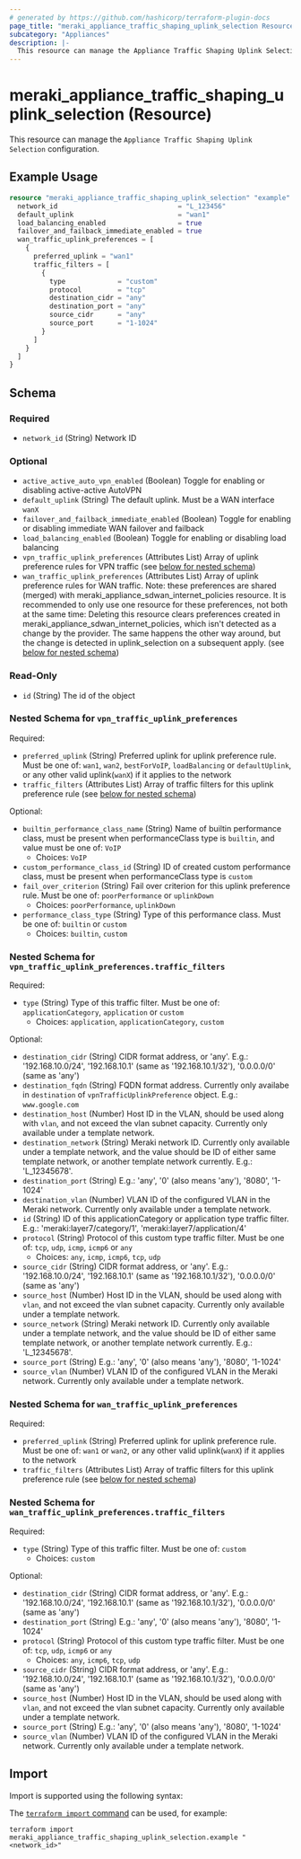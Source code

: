 ```yaml
---
# generated by https://github.com/hashicorp/terraform-plugin-docs
page_title: "meraki_appliance_traffic_shaping_uplink_selection Resource - terraform-provider-meraki"
subcategory: "Appliances"
description: |-
  This resource can manage the Appliance Traffic Shaping Uplink Selection configuration.
---
```


# meraki_appliance_traffic_shaping_uplink_selection (Resource)

This resource can manage the `Appliance Traffic Shaping Uplink Selection` configuration.

## Example Usage

```terraform
resource "meraki_appliance_traffic_shaping_uplink_selection" "example" {
  network_id                              = "L_123456"
  default_uplink                          = "wan1"
  load_balancing_enabled                  = true
  failover_and_failback_immediate_enabled = true
  wan_traffic_uplink_preferences = [
    {
      preferred_uplink = "wan1"
      traffic_filters = [
        {
          type             = "custom"
          protocol         = "tcp"
          destination_cidr = "any"
          destination_port = "any"
          source_cidr      = "any"
          source_port      = "1-1024"
        }
      ]
    }
  ]
}
```

<!-- schema generated by tfplugindocs -->
## Schema

### Required

- `network_id` (String) Network ID

### Optional

- `active_active_auto_vpn_enabled` (Boolean) Toggle for enabling or disabling active-active AutoVPN
- `default_uplink` (String) The default uplink. Must be a WAN interface `wanX`
- `failover_and_failback_immediate_enabled` (Boolean) Toggle for enabling or disabling immediate WAN failover and failback
- `load_balancing_enabled` (Boolean) Toggle for enabling or disabling load balancing
- `vpn_traffic_uplink_preferences` (Attributes List) Array of uplink preference rules for VPN traffic (see [below for nested schema](#nestedatt--vpn_traffic_uplink_preferences))
- `wan_traffic_uplink_preferences` (Attributes List) Array of uplink preference rules for WAN traffic. Note: these preferences are shared (merged) with meraki_appliance_sdwan_internet_policies resource. It is recommended to only use one resource for these preferences, not both at the same time: Deleting this resource clears preferences created in meraki_appliance_sdwan_internet_policies, which isn't detected as a change by the provider. The same happens the other way around, but the change is detected in uplink_selection on a subsequent apply. (see [below for nested schema](#nestedatt--wan_traffic_uplink_preferences))

### Read-Only

- `id` (String) The id of the object

<a id="nestedatt--vpn_traffic_uplink_preferences"></a>
### Nested Schema for `vpn_traffic_uplink_preferences`

Required:

- `preferred_uplink` (String) Preferred uplink for uplink preference rule. Must be one of: `wan1`, `wan2`, `bestForVoIP`, `loadBalancing` or `defaultUplink`, or any other valid uplink(`wanX`) if it applies to the network
- `traffic_filters` (Attributes List) Array of traffic filters for this uplink preference rule (see [below for nested schema](#nestedatt--vpn_traffic_uplink_preferences--traffic_filters))

Optional:

- `builtin_performance_class_name` (String) Name of builtin performance class, must be present when performanceClass type is `builtin`, and value must be one of: `VoIP`
  - Choices: `VoIP`
- `custom_performance_class_id` (String) ID of created custom performance class, must be present when performanceClass type is `custom`
- `fail_over_criterion` (String) Fail over criterion for this uplink preference rule. Must be one of: `poorPerformance` or `uplinkDown`
  - Choices: `poorPerformance`, `uplinkDown`
- `performance_class_type` (String) Type of this performance class. Must be one of: `builtin` or `custom`
  - Choices: `builtin`, `custom`

<a id="nestedatt--vpn_traffic_uplink_preferences--traffic_filters"></a>
### Nested Schema for `vpn_traffic_uplink_preferences.traffic_filters`

Required:

- `type` (String) Type of this traffic filter. Must be one of: `applicationCategory`, `application` or `custom`
  - Choices: `application`, `applicationCategory`, `custom`

Optional:

- `destination_cidr` (String) CIDR format address, or 'any'. E.g.: '192.168.10.0/24', '192.168.10.1' (same as '192.168.10.1/32'), '0.0.0.0/0' (same as 'any')
- `destination_fqdn` (String) FQDN format address. Currently only availabe in `destination` of `vpnTrafficUplinkPreference` object. E.g.: `www.google.com`
- `destination_host` (Number) Host ID in the VLAN, should be used along with `vlan`, and not exceed the vlan subnet capacity. Currently only available under a template network.
- `destination_network` (String) Meraki network ID. Currently only available under a template network, and the value should be ID of either same template network, or another template network currently. E.g.: 'L_12345678'.
- `destination_port` (String) E.g.: 'any', '0' (also means 'any'), '8080', '1-1024'
- `destination_vlan` (Number) VLAN ID of the configured VLAN in the Meraki network. Currently only available under a template network.
- `id` (String) ID of this applicationCategory or application type traffic filter. E.g.: 'meraki:layer7/category/1', 'meraki:layer7/application/4'
- `protocol` (String) Protocol of this custom type traffic filter. Must be one of: `tcp`, `udp`, `icmp`, `icmp6` or `any`
  - Choices: `any`, `icmp`, `icmp6`, `tcp`, `udp`
- `source_cidr` (String) CIDR format address, or 'any'. E.g.: '192.168.10.0/24', '192.168.10.1' (same as '192.168.10.1/32'), '0.0.0.0/0' (same as 'any')
- `source_host` (Number) Host ID in the VLAN, should be used along with `vlan`, and not exceed the vlan subnet capacity. Currently only available under a template network.
- `source_network` (String) Meraki network ID. Currently only available under a template network, and the value should be ID of either same template network, or another template network currently. E.g.: 'L_12345678'.
- `source_port` (String) E.g.: 'any', '0' (also means 'any'), '8080', '1-1024'
- `source_vlan` (Number) VLAN ID of the configured VLAN in the Meraki network. Currently only available under a template network.



<a id="nestedatt--wan_traffic_uplink_preferences"></a>
### Nested Schema for `wan_traffic_uplink_preferences`

Required:

- `preferred_uplink` (String) Preferred uplink for uplink preference rule. Must be one of: `wan1` or `wan2`, or any other valid uplink(`wanX`) if it applies to the network
- `traffic_filters` (Attributes List) Array of traffic filters for this uplink preference rule (see [below for nested schema](#nestedatt--wan_traffic_uplink_preferences--traffic_filters))

<a id="nestedatt--wan_traffic_uplink_preferences--traffic_filters"></a>
### Nested Schema for `wan_traffic_uplink_preferences.traffic_filters`

Required:

- `type` (String) Type of this traffic filter. Must be one of: `custom`
  - Choices: `custom`

Optional:

- `destination_cidr` (String) CIDR format address, or 'any'. E.g.: '192.168.10.0/24', '192.168.10.1' (same as '192.168.10.1/32'), '0.0.0.0/0' (same as 'any')
- `destination_port` (String) E.g.: 'any', '0' (also means 'any'), '8080', '1-1024'
- `protocol` (String) Protocol of this custom type traffic filter. Must be one of: `tcp`, `udp`, `icmp6` or `any`
  - Choices: `any`, `icmp6`, `tcp`, `udp`
- `source_cidr` (String) CIDR format address, or 'any'. E.g.: '192.168.10.0/24', '192.168.10.1' (same as '192.168.10.1/32'), '0.0.0.0/0' (same as 'any')
- `source_host` (Number) Host ID in the VLAN, should be used along with `vlan`, and not exceed the vlan subnet capacity. Currently only available under a template network.
- `source_port` (String) E.g.: 'any', '0' (also means 'any'), '8080', '1-1024'
- `source_vlan` (Number) VLAN ID of the configured VLAN in the Meraki network. Currently only available under a template network.

## Import

Import is supported using the following syntax:

The [`terraform import` command](https://developer.hashicorp.com/terraform/cli/commands/import) can be used, for example:

```shell
terraform import meraki_appliance_traffic_shaping_uplink_selection.example "<network_id>"
```

